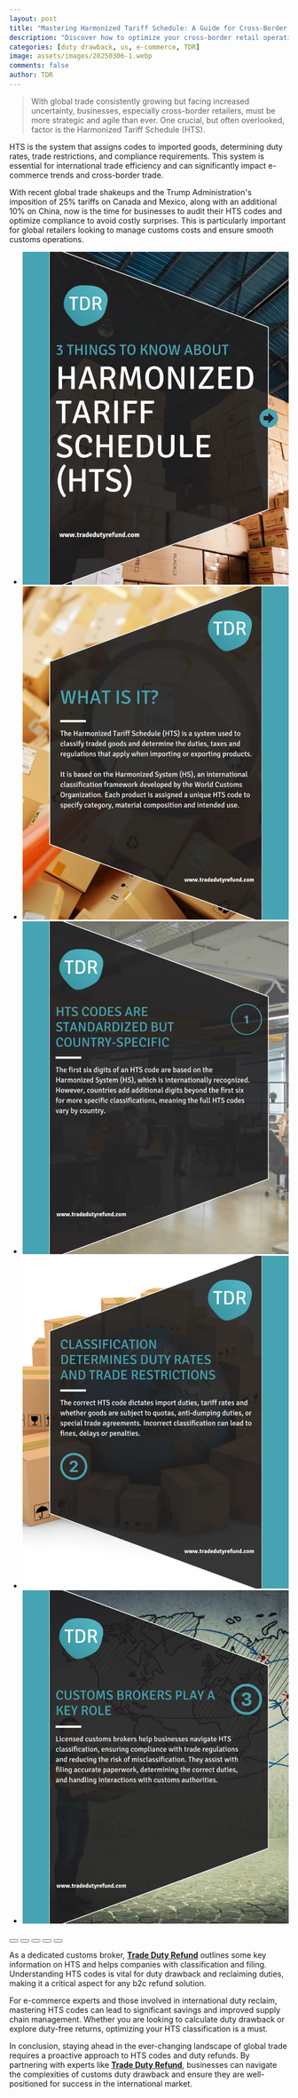 ```yaml
---
layout: post
title: "Mastering Harmonized Tariff Schedule: A Guide for Cross-Border Retailers"
description: "Discover how to optimize your cross-border retail operations with a comprehensive guide to Harmonized Tariff Schedule (HTS) codes and duty refunds."
categories: [duty drawback, us, e-commerce, TDR]
image: assets/images/20250306-1.webp
comments: false
author: TDR
---
```


> With global trade consistently growing but facing increased uncertainty, businesses, especially cross-border retailers, must be more strategic and agile than ever. One crucial, but often overlooked, factor is the Harmonized Tariff Schedule (HTS).

HTS is the system that assigns codes to imported goods, determining duty rates, trade restrictions, and compliance requirements. This system is essential for international trade efficiency and can significantly impact e-commerce trends and cross-border trade.

With recent global trade shakeups and the Trump Administration's imposition of 25% tariffs on Canada and Mexico, along with an additional 10% on China, now is the time for businesses to audit their HTS codes and optimize compliance to avoid costly surprises. This is particularly important for global retailers looking to manage customs costs and ensure smooth customs operations.

<div class="glide">
  <div class="glide__track" data-glide-el="track">
    <ul class="glide__slides">
      <li class="glide__slide"><img src="/assets/images/20250306-2.webp"></li>
      <li class="glide__slide"><img src="/assets/images/20250306-3.webp"></li>
      <li class="glide__slide"><img src="/assets/images/20250306-4.webp"></li>
      <li class="glide__slide"><img src="/assets/images/20250306-5.webp"></li>
      <li class="glide__slide"><img src="/assets/images/20250306-6.webp"></li>
    </ul>
  </div>
  <div class="glide__bullets" data-glide-el="controls[nav]">
    <button class="glide__bullet" data-glide-dir="=0"></button>
    <button class="glide__bullet" data-glide-dir="=1"></button>
    <button class="glide__bullet" data-glide-dir="=2"></button>
    <button class="glide__bullet" data-glide-dir="=3"></button>
    <button class="glide__bullet" data-glide-dir="=4"></button>
  </div>
</div>


As a dedicated customs broker, [**Trade Duty Refund**](https://tradedutyrefund.com?utm_source=Blog&utm_medium=Link&utm_campaign=20250306Article) outlines some key information on HTS and helps companies with classification and filing. Understanding HTS codes is vital for duty drawback and reclaiming duties, making it a critical aspect for any b2c refund solution.

For e-commerce experts and those involved in international duty reclaim, mastering HTS codes can lead to significant savings and improved supply chain management. Whether you are looking to calculate duty drawback or explore duty-free returns, optimizing your HTS classification is a must.

In conclusion, staying ahead in the ever-changing landscape of global trade requires a proactive approach to HTS codes and duty refunds. By partnering with experts like [**Trade Duty Refund**](https://tradedutyrefund.com?utm_source=Blog&utm_medium=Link&utm_campaign=20250306Article), businesses can navigate the complexities of customs duty drawback and ensure they are well-positioned for success in the international market.

<script src="https://cdnjs.cloudflare.com/ajax/libs/Glide.js/3.2.0/glide.min.js" integrity="sha512-IkLiryZhI6G4pnA3bBZzYCT9Ewk87U4DGEOz+TnRD3MrKqaUitt+ssHgn2X/sxoM7FxCP/ROUp6wcxjH/GcI5Q==" crossorigin="anonymous" referrerpolicy="no-referrer"></script>
<link rel="stylesheet" href="https://cdnjs.cloudflare.com/ajax/libs/Glide.js/3.2.0/css/glide.core.min.css" integrity="sha512-YQlbvfX5C6Ym6fTUSZ9GZpyB3F92hmQAZTO5YjciedwAaGRI9ccNs4iw2QTCJiSPheUQZomZKHQtuwbHkA9lgw==" crossorigin="anonymous" referrerpolicy="no-referrer" />
<link rel="stylesheet" href="https://cdnjs.cloudflare.com/ajax/libs/Glide.js/3.2.0/css/glide.theme.min.css" integrity="sha512-wCwx+DYp8LDIaTem/rpXubV/C1WiNRsEVqoztV0NZm8tiTvsUeSlA/Uz02VTGSiqfzAHD4RnqVoevMcRZgYEcQ==" crossorigin="anonymous" referrerpolicy="no-referrer" />

<script>new Glide('.glide').mount()</script>
